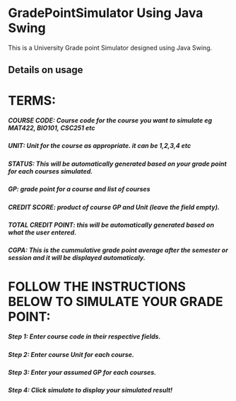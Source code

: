 # GradePointSimulator Using Java Swing
This is a University Grade point Simulator designed using Java Swing.
## Details on usage
# TERMS:
##### COURSE CODE: Course code for the course you want to simulate eg MAT422, BIO101, CSC251 etc
##### UNIT: Unit for the course as appropriate. it can be 1,2,3,4 etc
##### STATUS: This will be automatically generated based on your grade point for each courses simulated.
##### GP: grade point for a course and list of courses
##### CREDIT SCORE: product of course GP and Unit (leave the field empty).
##### TOTAL CREDIT POINT: this will be automatically generated based on what the user entered.
##### CGPA: This is the cummulative grade point average after the semester or session  and it will be displayed automaticaly.

# FOLLOW THE INSTRUCTIONS BELOW TO SIMULATE YOUR GRADE POINT:
##### Step 1: Enter course code in their respective fields.
##### Step 2: Enter course Unit for each course.
##### Step 3: Enter your assumed GP for each courses.
##### Step 4: Click simulate to display your simulated result!
